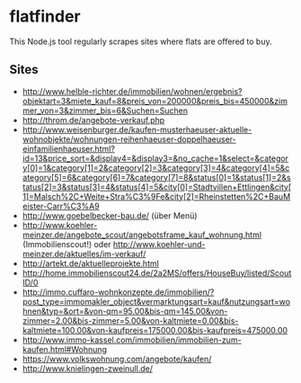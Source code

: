 # flatfinder
This Node.js tool regularly scrapes sites where flats are offered to buy. 

## Sites
* http://www.helble-richter.de/immobilien/wohnen/ergebnis?objektart=3&miete_kauf=8&preis_von=200000&preis_bis=450000&zimmer_von=3&zimmer_bis=6&Suchen=Suchen
* http://throm.de/angebote-verkauf.php
* http://www.weisenburger.de/kaufen-musterhaeuser-aktuelle-wohnobjekte/wohnungen-reihenhaeuser-doppelhaeuser-einfamilienhaeuser.html?id=13&price_sort=&display4=&display3=&no_cache=1&select=&category[0]=1&category[1]=2&category[2]=3&category[3]=4&category[4]=5&category[5]=6&category[6]=7&category[7]=8&status[0]=1&status[1]=2&status[2]=3&status[3]=4&status[4]=5&city[0]=Stadtvillen+Ettlingen&city[1]=Malsch%2C+Weite+Stra%C3%9Fe&city[2]=Rheinstetten%2C+BauMeister-Carr%C3%A9
* http://www.goebelbecker-bau.de/ (über Menü)
* http://www.koehler-meinzer.de/angebote_scout/angebotsframe_kauf_wohnung.html (Immobilienscout!) oder http://www.koehler-und-meinzer.de/aktuelles/im-verkauf/
* http://artekt.de/aktuelleprojekte.html
* http://home.immobilienscout24.de/2a2MS/offers/HouseBuy/listed/ScoutID/0
* http://immo.cuffaro-wohnkonzepte.de/immobilien/?post_type=immomakler_object&vermarktungsart=kauf&nutzungsart=wohnen&typ=&ort=&von-qm=95.00&bis-qm=145.00&von-zimmer=2.00&bis-zimmer=5.00&von-kaltmiete=0.00&bis-kaltmiete=100.00&von-kaufpreis=175000.00&bis-kaufpreis=475000.00
* http://www.immo-kassel.com/immobilien/immobilien-zum-kaufen.html#Wohnung
* https://www.volkswohnung.com/angebote/kaufen/
* http://www.knielingen-zweinull.de/
